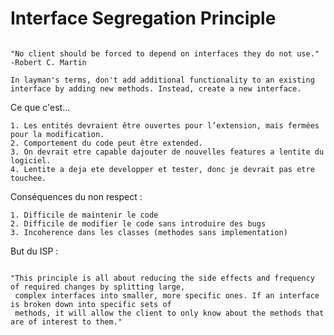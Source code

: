 # Interface Segregation Principle

```

"No client should be forced to depend on interfaces they do not use." -Robert C. Martin

In layman's terms, don't add additional functionality to an existing interface by adding new methods. Instead, create a new interface.

```

Ce que c'est... 

    1. Les entités devraient être ouvertes pour l’extension, mais fermées pour la modification.
    2. Comportement du code peut être extended.
    3. On devrait etre capable dajouter de nouvelles features a lentite du logiciel.
    4. Lentite a deja ete developper et tester, donc je devrait pas etre touchee. 


Conséquences du non respect :

    1. Difficile de maintenir le code 
    2. Difficile de modifier le code sans introduire des bugs
    3. Incoherence dans les classes (methodes sans implementation)

But du ISP :

```

"This principle is all about reducing the side effects and frequency of required changes by splitting large, 
 complex interfaces into smaller, more specific ones. If an interface is broken down into specific sets of 
 methods, it will allow the client to only know about the methods that are of interest to them."

```